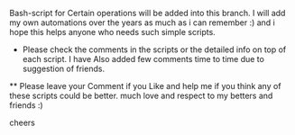 Bash-script for Certain operations will be added into this branch.
I will add my own automations over the years as much as i can remember :) and i hope this helps anyone who needs such simple scripts.

* Please check the comments in the scripts or the detailed info on top of each script.
I have Also added few comments time to time due to suggestion of friends.

** Please leave your Comment if you Like and help me if you think any of these scripts could be better.
much love and respect to my betters and friends :)

cheers
